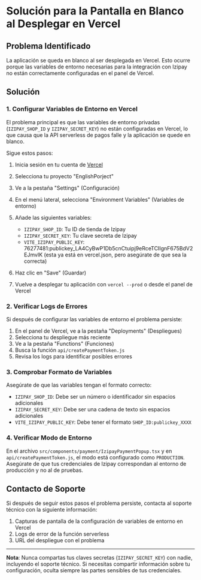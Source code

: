 # Solución para la Pantalla en Blanco al Desplegar en Vercel

## Problema Identificado

La aplicación se queda en blanco al ser desplegada en Vercel. Esto ocurre porque las variables de entorno necesarias para la integración con Izipay no están correctamente configuradas en el panel de Vercel.

## Solución

### 1. Configurar Variables de Entorno en Vercel

El problema principal es que las variables de entorno privadas (`IZIPAY_SHOP_ID` y `IZIPAY_SECRET_KEY`) no están configuradas en Vercel, lo que causa que la API serverless de pagos falle y la aplicación se quede en blanco.

Sigue estos pasos:

1. Inicia sesión en tu cuenta de [Vercel](https://vercel.com)
2. Selecciona tu proyecto "EnglishPorject"
3. Ve a la pestaña "Settings" (Configuración)
4. En el menú lateral, selecciona "Environment Variables" (Variables de entorno)
5. Añade las siguientes variables:
   - `IZIPAY_SHOP_ID`: Tu ID de tienda de Izipay
   - `IZIPAY_SECRET_KEY`: Tu clave secreta de Izipay
   - `VITE_IZIPAY_PUBLIC_KEY`: 76277481:publickey_LA4CyBwP1Db5cnCtuipj9eRceTCIIgnF675BdV2EJmvlK (esta ya está en vercel.json, pero asegúrate de que sea la correcta)

6. Haz clic en "Save" (Guardar)
7. Vuelve a desplegar tu aplicación con `vercel --prod` o desde el panel de Vercel

### 2. Verificar Logs de Errores

Si después de configurar las variables de entorno el problema persiste:

1. En el panel de Vercel, ve a la pestaña "Deployments" (Despliegues)
2. Selecciona tu despliegue más reciente
3. Ve a la pestaña "Functions" (Funciones)
4. Busca la función `api/createPaymentToken.js`
5. Revisa los logs para identificar posibles errores

### 3. Comprobar Formato de Variables

Asegúrate de que las variables tengan el formato correcto:

- `IZIPAY_SHOP_ID`: Debe ser un número o identificador sin espacios adicionales
- `IZIPAY_SECRET_KEY`: Debe ser una cadena de texto sin espacios adicionales
- `VITE_IZIPAY_PUBLIC_KEY`: Debe tener el formato `SHOP_ID:publickey_XXXX`

### 4. Verificar Modo de Entorno

En el archivo `src/components/payment/IzipayPaymentPopup.tsx` y en `api/createPaymentToken.js`, el modo está configurado como `PRODUCTION`. Asegúrate de que tus credenciales de Izipay correspondan al entorno de producción y no al de pruebas.

## Contacto de Soporte

Si después de seguir estos pasos el problema persiste, contacta al soporte técnico con la siguiente información:

1. Capturas de pantalla de la configuración de variables de entorno en Vercel
2. Logs de error de la función serverless
3. URL del despliegue con el problema

---

**Nota**: Nunca compartas tus claves secretas (`IZIPAY_SECRET_KEY`) con nadie, incluyendo el soporte técnico. Si necesitas compartir información sobre tu configuración, oculta siempre las partes sensibles de tus credenciales.